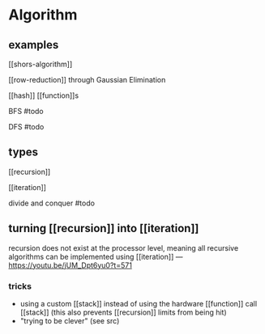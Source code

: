 # Algorithm

## examples

[[shors-algorithm]]

[[row-reduction]] through Gaussian Elimination

[[hash]] [[function]]s

BFS #todo

DFS #todo

## types

[[recursion]]

[[iteration]]

divide and conquer #todo

## turning [[recursion]] into [[iteration]]

recursion does not exist at the processor level, meaning all recursive algorithms can be implemented using [[iteration]] &mdash; <https://youtu.be/jUM_Dpt6yu0?t=571>

### tricks

- using a custom [[stack]] instead of using the hardware [[function]] call [[stack]] (this also prevents [[recursion]] limits from being hit)
- "trying to be clever" (see src)
